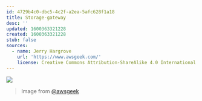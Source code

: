```yaml
---
id: 4729b4c0-dbc5-4c2f-a2ea-5afc628f1a18
title: Storage-gateway
desc: ''
updated: 1600363321228
created: 1600363321228
stub: false
sources:
  - name: Jerry Hargrove
    url: 'https://www.awsgeek.com/'
    license: Creative Commons Attribution-ShareAlike 4.0 International License
---
```

![](/assets/images/AWS-Storage-Gateway_en.jpg)
> Image from [@awsgeek](https://www.awsgeek.com/AWS-Storage-Gateway/)
